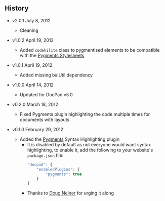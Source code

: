 ## History

- v2.0.1 July 8, 2012
	- Cleaning

- v1.0.2 April 19, 2012
	- Added `codehilite` class to pygmentised elements to be compatible with the [Pygments Stylesheets](https://github.com/richleland/pygments-css)

- v1.0.1 April 19, 2012
	- Added missing balUtil dependency

- v1.0.0 April 14, 2012
	- Updated for DocPad v5.0

- v0.2.0 March 18, 2012
	- Fixed Pygments plugin highlighting the code multiple times for documents with layouts

- v0.1.0 February 29, 2012
	- Added the [Pygments](http://pygments.org/) Syntax Highlighting plugin
		- It is disabled by default as not everyone would want syntax highlighting, to enable it, add the following to your website's `package.json` file:
			``` javascript
			"docpad": {
				"enabledPlugins": {
					"pygments": true
				}
			}
			```
		- Thanks to [Doug Neiner](https://github.com/dcneiner) for urging it along